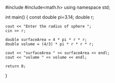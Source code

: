 #include<iostream>
#include<math.h>
using namespace std;

int main()
{
    const double pi=3.14;
    double r;
    
    cout << "Enter the radius of sphere ";
    cin >> r;
    
    double surfaceArea = 4 * pi * r * r;
    double volume = (4/3) * pi * r * r * r;
    
    cout << "surfaceArea " << surfaceArea << endl;
    cout << "volume " << volume << endl;
    
    return 0;
    
}
